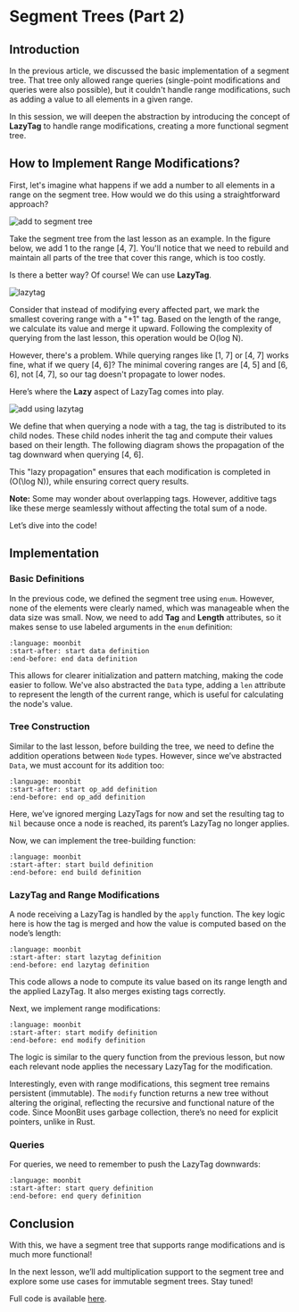 # Segment Trees (Part 2)

## Introduction

In the previous article, we discussed the basic implementation of a segment tree. That tree only allowed range queries (single-point modifications and queries were also possible), but it couldn't handle range modifications, such as adding a value to all elements in a given range.

In this session, we will deepen the abstraction by introducing the concept of **LazyTag** to handle range modifications, creating a more functional segment tree.

## How to Implement Range Modifications?

First, let's imagine what happens if we add a number to all elements in a range on the segment tree. How would we do this using a straightforward approach?

![add to segment tree](/imgs/segment-tree-add.png)

Take the segment tree from the last lesson as an example. In the figure below, we add 1 to the range [4, 7]. You'll notice that we need to rebuild and maintain all parts of the tree that cover this range, which is too costly.

Is there a better way? Of course! We can use **LazyTag**.

![lazytag](/imgs/segment-tree-lazytag.png)

Consider that instead of modifying every affected part, we mark the smallest covering range with a "+1" tag. Based on the length of the range, we calculate its value and merge it upward. Following the complexity of querying from the last lesson, this operation would be O(log N).

However, there's a problem. While querying ranges like [1, 7] or [4, 7] works fine, what if we query [4, 6]? The minimal covering ranges are [4, 5] and [6, 6], not [4, 7], so our tag doesn't propagate to lower nodes.

Here’s where the **Lazy** aspect of LazyTag comes into play.

![add using lazytag](/imgs/segment-tree-add-lazytag.png)

We define that when querying a node with a tag, the tag is distributed to its child nodes. These child nodes inherit the tag and compute their values based on their length. The following diagram shows the propagation of the tag downward when querying [4, 6].

This "lazy propagation" ensures that each modification is completed in \(O(\log N)\), while ensuring correct query results.

**Note:** Some may wonder about overlapping tags. However, additive tags like these merge seamlessly without affecting the total sum of a node.

Let’s dive into the code!

## Implementation

### Basic Definitions

In the previous code, we defined the segment tree using `enum`. However, none of the elements were clearly named, which was manageable when the data size was small. Now, we need to add **Tag** and **Length** attributes, so it makes sense to use labeled arguments in the `enum` definition:

```{literalinclude} /sources/segment-tree/src/part2/top.mbt
:language: moonbit
:start-after: start data definition
:end-before: end data definition
```

This allows for clearer initialization and pattern matching, making the code easier to follow. We've also abstracted the `Data` type, adding a `len` attribute to represent the length of the current range, which is useful for calculating the node's value.

### Tree Construction

Similar to the last lesson, before building the tree, we need to define the addition operations between `Node` types. However, since we’ve abstracted `Data`, we must account for its addition too:

```{literalinclude} /sources/segment-tree/src/part2/top.mbt
:language: moonbit
:start-after: start op_add definition
:end-before: end op_add definition
```

Here, we’ve ignored merging LazyTags for now and set the resulting tag to `Nil` because once a node is reached, its parent’s LazyTag no longer applies.

Now, we can implement the tree-building function:

```{literalinclude} /sources/segment-tree/src/part2/top.mbt
:language: moonbit
:start-after: start build definition
:end-before: end build definition
```

### LazyTag and Range Modifications

A node receiving a LazyTag is handled by the `apply` function. The key logic here is how the tag is merged and how the value is computed based on the node’s length:


```{literalinclude} /sources/segment-tree/src/part2/top.mbt
:language: moonbit
:start-after: start lazytag definition
:end-before: end lazytag definition
```

This code allows a node to compute its value based on its range length and the applied LazyTag. It also merges existing tags correctly.

Next, we implement range modifications:


```{literalinclude} /sources/segment-tree/src/part2/top.mbt
:language: moonbit
:start-after: start modify definition
:end-before: end modify definition
```

The logic is similar to the query function from the previous lesson, but now each relevant node applies the necessary LazyTag for the modification.

Interestingly, even with range modifications, this segment tree remains persistent (immutable). The `modify` function returns a new tree without altering the original, reflecting the recursive and functional nature of the code. Since MoonBit uses garbage collection, there’s no need for explicit pointers, unlike in Rust.

### Queries

For queries, we need to remember to push the LazyTag downwards:

```{literalinclude} /sources/segment-tree/src/part2/top.mbt
:language: moonbit
:start-after: start query definition
:end-before: end query definition
```

## Conclusion

With this, we have a segment tree that supports range modifications and is much more functional!

In the next lesson, we’ll add multiplication support to the segment tree and explore some use cases for immutable segment trees. Stay tuned!

Full code is available [here](https://github.com/moonbitlang/moonbit-docs/tree/main/next/sources/segment-tree/src/part2/top.mbt).
